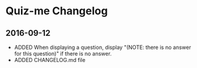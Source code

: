 # Quiz-me Changelog

## 2016-09-12
- ADDED When displaying a question, display "(NOTE: there is no answer for this question)" if there is no answer.
- ADDED CHANGELOG.md file
